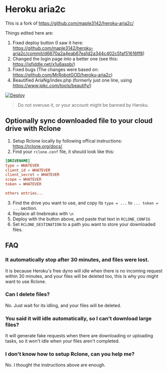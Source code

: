 # Heroku aria2c

This is a fork of https://github.com/maple3142/heroku-aria2c/

Things edited here are:
1. Fixed deploy button (I saw it here: https://github.com/maple3142/heroku-aria2c/commit/d6670a2a4eab67ea1d2a344c402c5faf51616ff8) 
2. Changed the login page into a better one (see this: https://jsfiddle.net/x1u6aspb/)
3. Fixed bugs (The changes were based on: https://github.com/MrRobotGOD/heroku-aria2c)
4. Beautified AriaNg/index.php (formerly just one line, using https://www.jpkc.com/tools/beautify/)

[![Deploy](https://www.herokucdn.com/deploy/button.svg)](https://heroku.com/deploy?template=https://github.com/sagirisayang/heroku-aria2c/tree/master)

> Do not overuse it, or your account might be banned by Heroku.

## Optionally sync downloaded file to your cloud drive with Rclone

1. Setup Rclone locally by following offical instructions: https://rclone.org/docs/
2. Find your `rclone.conf` file, it should look like this:

```conf
[DRIVENAME]
type = WHATEVER
client_id = WHATEVER
client_secret = WHATEVER
scope = WHATEVER
token = WHATEVER

others entries...
```

3. Find the drive you want to use, and copy its `type = ...` to  `... token = ...` section.
4. Replace all linebreaks with `\n`
5. Deploy with the button above, and paste that text in `RCLONE_CONFIG`
6. Set `RCLONE_DESTINATION` to a path you want to store your downloaded files.

## FAQ

### It automatically stop after 30 minutes, and files were lost.

It is because Heroku's free dyno will idle when there is no incoming request within 30 minutes, and your files will be deleted too, this is why you might want to use Rclone.

### Can I delete files?

No. Just wait for its idling, and your files will be deleted.

### You said it will idle automatically, so I can't download large files?

It will generate fake requests when there are downloading or uploading tasks, so it won't idle when your files aren't completed.

### I don't know how to setup Rclone, can you help me?

No. I thought the instructions above are enough.
